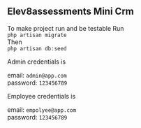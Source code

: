 ## Elev8assessments Mini Crm

To make project run and be testable Run <br/>
``php artisan migrate`` <br/>
Then <br/>
``php artisan db:seed``

Admin credentials is

email:    ``admin@app.com`` <br/>
password: ``123456789`` <br/>


Employee credentials is

email:    ``empolyee@app.com`` <br/>
password: ``123456789`` <br/>
